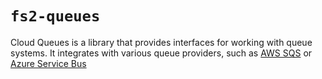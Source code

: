 # `fs2-queues`

Cloud Queues is a library that provides interfaces for working with queue systems.
It integrates with various queue providers, such as [AWS SQS](systems/sqs.md) or [Azure Service Bus](systems/service-bus.md)

